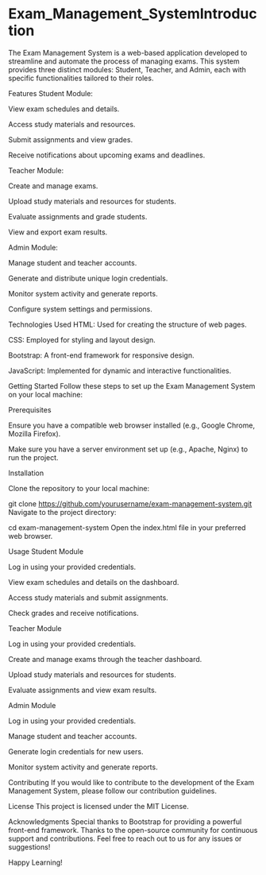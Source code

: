 # Exam_Management_SystemIntroduction
The Exam Management System is a web-based application developed to streamline and automate the process of managing exams. This system provides three distinct modules: Student, Teacher, and Admin, each with specific functionalities tailored to their roles.

Features
Student Module:

View exam schedules and details.

Access study materials and resources.

Submit assignments and view grades.

Receive notifications about upcoming exams and deadlines.

Teacher Module:

Create and manage exams.

Upload study materials and resources for students.

Evaluate assignments and grade students.

View and export exam results.

Admin Module:

Manage student and teacher accounts.

Generate and distribute unique login credentials.

Monitor system activity and generate reports.

Configure system settings and permissions.

Technologies Used
HTML: Used for creating the structure of web pages.

CSS: Employed for styling and layout design.

Bootstrap: A front-end framework for responsive design.

JavaScript: Implemented for dynamic and interactive functionalities.

Getting Started
Follow these steps to set up the Exam Management System on your local machine:

Prerequisites

Ensure you have a compatible web browser installed (e.g., Google Chrome, Mozilla Firefox).

Make sure you have a server environment set up (e.g., Apache, Nginx) to run the project.

Installation

Clone the repository to your local machine:

git clone https://github.com/yourusername/exam-management-system.git
Navigate to the project directory:

cd exam-management-system
Open the index.html file in your preferred web browser.

Usage
Student Module

Log in using your provided credentials.

View exam schedules and details on the dashboard.

Access study materials and submit assignments.

Check grades and receive notifications.

Teacher Module

Log in using your provided credentials.

Create and manage exams through the teacher dashboard.

Upload study materials and resources for students.

Evaluate assignments and view exam results.

Admin Module

Log in using your provided credentials.

Manage student and teacher accounts.

Generate login credentials for new users.

Monitor system activity and generate reports.

Contributing
If you would like to contribute to the development of the Exam Management System, please follow our contribution guidelines.

License
This project is licensed under the MIT License.

Acknowledgments
Special thanks to Bootstrap for providing a powerful front-end framework. Thanks to the open-source community for continuous support and contributions. Feel free to reach out to us for any issues or suggestions!

Happy Learning!
